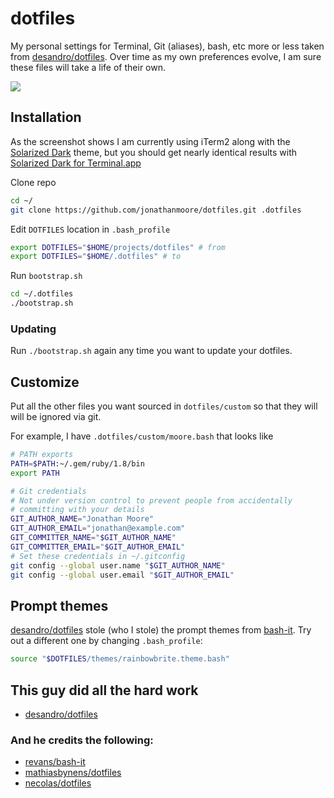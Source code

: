 # dotfiles

My personal settings for Terminal, Git (aliases), bash, etc more or less taken from [desandro/dotfiles](https://github.com/desandro/dotfiles). Over time as my own preferences evolve, I am sure these files will take a life of their own.

![](http://f.cl.ly/items/0q0C2O3r1U3o1P2K3t1V/upload.png)

## Installation

As the screenshot shows I am currently using iTerm2 along with the [Solarized Dark](https://github.com/altercation/solarized/tree/master/iterm2-colors-solarized) theme, but you should get nearly identical results with [Solarized Dark for Terminal.app](https://github.com/tomislav/osx-lion-terminal.app-colors-solarized)

Clone repo

``` bash
cd ~/
git clone https://github.com/jonathanmoore/dotfiles.git .dotfiles
```

Edit `DOTFILES` location in `.bash_profile`

``` bash
export DOTFILES="$HOME/projects/dotfiles" # from
export DOTFILES="$HOME/.dotfiles" # to
```

Run `bootstrap.sh`

``` bash
cd ~/.dotfiles
./bootstrap.sh
```

### Updating

Run `./bootstrap.sh` again any time you want to update your dotfiles.

## Customize

Put all the other files you want sourced in `dotfiles/custom` so that they will will be ignored via git.

For example, I have `.dotfiles/custom/moore.bash` that looks like

``` bash
# PATH exports
PATH=$PATH:~/.gem/ruby/1.8/bin
export PATH

# Git credentials
# Not under version control to prevent people from accidentally
# committing with your details
GIT_AUTHOR_NAME="Jonathan Moore"
GIT_AUTHOR_EMAIL="jonathan@example.com"
GIT_COMMITTER_NAME="$GIT_AUTHOR_NAME"
GIT_COMMITTER_EMAIL="$GIT_AUTHOR_EMAIL"
# Set these credentials in ~/.gitconfig
git config --global user.name "$GIT_AUTHOR_NAME"
git config --global user.email "$GIT_AUTHOR_EMAIL"
```

## Prompt themes

[desandro/dotfiles](https://github.com/desandro/dotfiles) stole (who I stole) the prompt themes from [bash-it](https://github.com/revans/bash-it). Try out a different one by changing `.bash_profile`:

``` bash
source "$DOTFILES/themes/rainbowbrite.theme.bash"
```

## This guy did all the hard work

+ [desandro/dotfiles](https://github.com/desandro/dotfiles)

### And he credits the following:

+ [revans/bash-it](https://github.com/revans/bash-it)
+ [mathiasbynens/dotfiles](https://github.com/mathiasbynens/dotfiles/)
+ [necolas/dotfiles](https://github.com/necolas/dotfiles)
